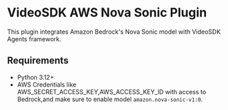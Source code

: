 # VideoSDK AWS Nova Sonic Plugin

This plugin integrates Amazon Bedrock's Nova Sonic model with VideoSDK Agents framework.

## Requirements

- Python 3.12+
- AWS Credentials like AWS_SECRET_ACCESS_KEY,AWS_ACCESS_KEY_ID with access to Bedrock,and make sure to enable model `amazon.nova-sonic-v1:0`.
